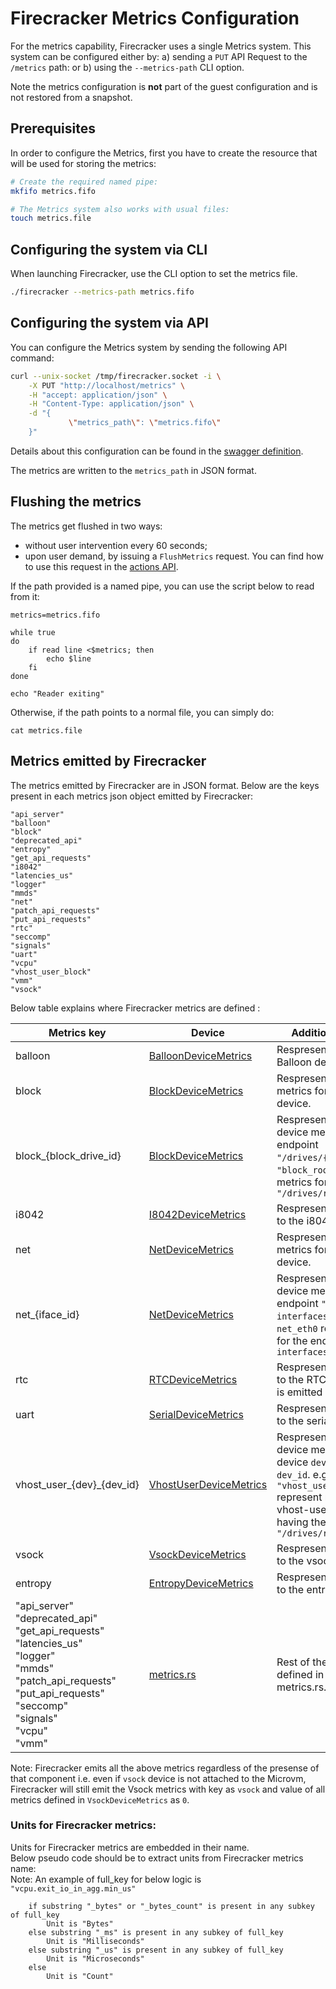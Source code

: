 # Firecracker Metrics Configuration

For the metrics capability, Firecracker uses a single Metrics system. This
system can be configured either by: a) sending a `PUT` API Request to the
`/metrics` path: or b) using the `--metrics-path` CLI option.

Note the metrics configuration is **not** part of the guest configuration and is
not restored from a snapshot.

## Prerequisites

In order to configure the Metrics, first you have to create the resource
that will be used for storing the metrics:

```bash
# Create the required named pipe:
mkfifo metrics.fifo

# The Metrics system also works with usual files:
touch metrics.file
```

## Configuring the system via CLI

When launching Firecracker, use the CLI option to set the metrics file.

```bash
./firecracker --metrics-path metrics.fifo
```

## Configuring the system via API

You can configure the Metrics system by sending the following API command:

```bash
curl --unix-socket /tmp/firecracker.socket -i \
    -X PUT "http://localhost/metrics" \
    -H "accept: application/json" \
    -H "Content-Type: application/json" \
    -d "{
             \"metrics_path\": \"metrics.fifo\"
    }"
```

Details about this configuration can be found in the
[swagger definition](../src/firecracker/src/api_server/swagger/firecracker.yaml).

The metrics are written to the `metrics_path` in JSON format.

## Flushing the metrics

The metrics get flushed in two ways:

* without user intervention every 60 seconds;
* upon user demand, by issuing a `FlushMetrics` request. You can
  find how to use this request in the [actions API](api_requests/actions.md).

If the path provided is a named pipe, you can use the script below to
read from it:

```shell
metrics=metrics.fifo

while true
do
    if read line <$metrics; then
        echo $line
    fi
done

echo "Reader exiting"

```

Otherwise, if the path points to a normal file, you can simply do:

```shell script
cat metrics.file
```

## Metrics emitted by Firecracker

The metrics emitted by Firecracker are in JSON format.
Below are the keys present in each metrics json object emitted by Firecracker:

```
"api_server"
"balloon"
"block"
"deprecated_api"
"entropy"
"get_api_requests"
"i8042"
"latencies_us"
"logger"
"mmds"
"net"
"patch_api_requests"
"put_api_requests"
"rtc"
"seccomp"
"signals"
"uart"
"vcpu"
"vhost_user_block"
"vmm"
"vsock"
```

Below table explains where Firecracker metrics are defined :

| Metrics key | Device  | Additional comments |
|-------|-------|-------|
|   balloon                     |    [BalloonDeviceMetrics](../src/vmm/src/devices/virtio/balloon/metrics.rs)       | Respresent metrics for the Balloon device.|
|   block                       |    [BlockDeviceMetrics](../src/vmm/src/devices/virtio/virtio_block/metrics.rs)    | Respresent aggregate metrics for Virtio Block device.|
|   block_{block_drive_id}      |    [BlockDeviceMetrics](../src/vmm/src/devices/virtio/virtio_block/metrics.rs)    | Respresent Virtio Block device metrics for the endpoint `"/drives/{drive_id}"` e.g. `"block_rootfs":` represent metrics for the endpoint `"/drives/rootfs"`|
|   i8042                       |    [I8042DeviceMetrics](../src/vmm/src/devices/legacy/i8042.rs)                   | Respresent Metrics specific to the i8042 device.|
|   net                         |    [NetDeviceMetrics](../src/vmm/src/devices/virtio/net/metrics.rs)               | Respresent aggregate metrics for Virtio Net device.|
|   net_{iface_id}              |    [NetDeviceMetrics](../src/vmm/src/devices/virtio/net/metrics.rs)               | Respresent Virtio Net device metrics for the endpoint `"/network-interfaces/{iface_id}"` e.g. `net_eth0` represent metrics for the endpoint `"/network-interfaces/eth0"`|
|   rtc                         |    [RTCDeviceMetrics](../src/vmm/src/devices/legacy/serial.rs)                    | Respresent Metrics specific to the RTC device. `Note`: this is emitted only on `aarch64`.|
|   uart                        |    [SerialDeviceMetrics](../src/vmm/src/devices/legacy/serial.rs)                 | Respresent Metrics specific to the serial device.|
|   vhost_user_{dev}_{dev_id}   |    [VhostUserDeviceMetrics](../src/vmm/src/devices/virtio/vhost_user_metrics.rs)  | Respresent Vhost-user device metrics for the device `dev` and device id `dev_id`. e.g. `"vhost_user_block_rootfs":` represent metrics for vhost-user block device having the endpoint `"/drives/rootfs"`|
|   vsock                       |    [VsockDeviceMetrics](../src/vmm/src/devices/virtio/vsock/metrics.rs)           | Respresent Metrics specific to the vsock device.|
|   entropy                     |    [EntropyDeviceMetrics](../src/vmm/src/devices/virtio/rng/metrics.rs)           | Respresent Metrics specific to the entropy device.|
|   "api_server"<br>"deprecated_api"<br>"get_api_requests"<br>"latencies_us"<br>"logger"<br>"mmds"<br>"patch_api_requests"<br>"put_api_requests"<br>"seccomp"<br>"signals"<br>"vcpu"<br>"vmm"      |   [metrics.rs](../src/vmm/src/logger/metrics.rs)  |   Rest of the metrics are defined in the same file metrics.rs.|

Note:
Firecracker emits all the above metrics regardless of the presense of
that component i.e. even if `vsock` device is not attached to the
Microvm, Firecracker will still emit the Vsock metrics with key as
`vsock` and value of all metrics defined in `VsockDeviceMetrics` as
`0`.

### Units for Firecracker metrics:

Units for Firecracker metrics are embedded in their name.<br/>
Below pseudo code should be to extract units from Firecracker metrics name:<br/>
Note: An example of full_key for below logic is `"vcpu.exit_io_in_agg.min_us"`

```
    if substring "_bytes" or "_bytes_count" is present in any subkey of full_key
        Unit is "Bytes"
    else substring "_ms" is present in any subkey of full_key
        Unit is "Milliseconds"
    else substring "_us" is present in any subkey of full_key
        Unit is "Microseconds"
    else
        Unit is "Count"
```
